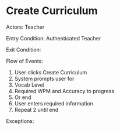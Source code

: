 # Create Curriculum

Actors: Teacher

Entry Condition: Authenticated Teacher

Exit Condition:

Flow of Events:
1. User clicks Create Curriculum
2. System prompts user for
  1. Vocab Level
  2. Required WPM and Accuracy to progress
  3. Or end
3. User enters required information
4. Repeat 2 until end

Exceptions:
